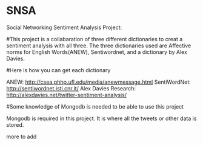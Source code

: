# SNSA
Social Networking Sentiment Analysis Project:

#This project is a collabaration of three different dictionaries to creat a sentiment analysis with all three.
  The three dictionaries used are Affective norms for English Words(ANEW), Sentiwordnet, and a dictionary by Alex Davies.

#Here is how you can get each dictionary 

ANEW: http://csea.phhp.ufl.edu/media/anewmessage.html
SentiWordNet: http://sentiwordnet.isti.cnr.it/
Alex Davies Research: http://alexdavies.net/twitter-sentiment-analysis/

#Some knowledge of Mongodb is needed to be able to use this project  

Mongodb is required in this project. It is where all the tweets or other data is stored.


more to add
